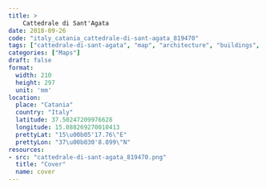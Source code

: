 ```yaml
---
title: > 
    Cattedrale di Sant'Agata
date: 2018-09-26
code: "italy_catania_cattedrale-di-sant-agata_819470"
tags: ["cattedrale-di-sant-agata", "map", "architecture", "buildings", "Catania", "Italy"]
categories: ["Maps"]
draft: false
format:
  width: 210
  height: 297
  unit: 'mm'
location:
  place: "Catania"
  country: "Italy"
  latitude: 37.50247209976628
  longitude: 15.088269270010413
  prettyLat: "15\u00b05'17.76\"E"
  prettyLon: "37\u00b030'8.899\"N"
resources:
- src: "cattedrale-di-sant-agata_819470.png"
  title: "Cover"
  name: cover
---
```

